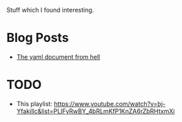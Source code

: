 Stuff which I found interesting.

# Blog Posts

- [The yaml document from hell](https://ruudvanasseldonk.com/2023/01/11/the-yaml-document-from-hell)

# TODO

- This playlist: https://www.youtube.com/watch?v=bj-Yfakjllc&list=PLIFyRwBY_4bRLmKfP1KnZA6rZbRHtxmXi
